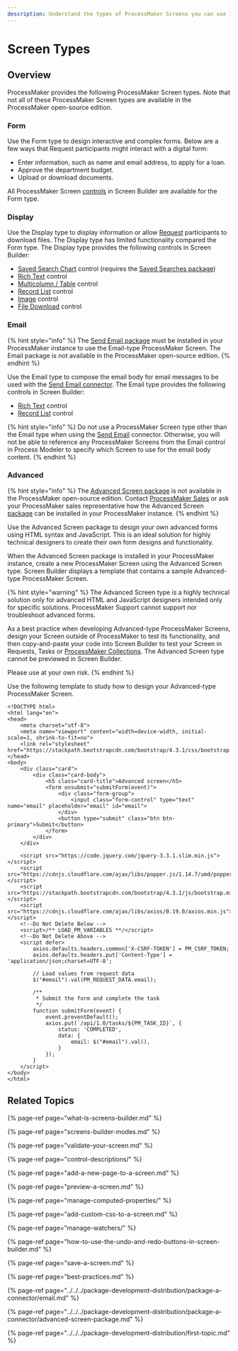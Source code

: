 ```yaml
---
description: Understand the types of ProcessMaker Screens you can use in Screen Builder.
---
```


# Screen Types

## Overview

ProcessMaker provides the following ProcessMaker Screen types. Note that not all of these ProcessMaker Screen types are available in the ProcessMaker open-source edition.

### Form

Use the Form type to design interactive and complex forms. Below are a few ways that Request participants might interact with a digital form:

* Enter information, such as name and email address, to apply for a loan.
* Approve the department budget.
* Upload or download documents.

All ProcessMaker Screen [controls](control-descriptions/) in Screen Builder are available for the Form type.

### Display

Use the Display type to display information or allow [Request](../../../using-processmaker/requests/what-is-a-request.md) participants to download files. The Display type has limited functionality compared the Form type. The Display type provides the following controls in Screen Builder:

* [Saved Search Chart](control-descriptions/saved-search-chart-control-settings.md) control \(requires the [Saved Searches package](../../../package-development-distribution/package-a-connector/saved-searches-package.md)\)
* [Rich Text](control-descriptions/rich-text-control-settings.md) control
* [Multicolumn / Table](control-descriptions/multi-column-button-control-settings.md) control
* [Record List](control-descriptions/record-list-control-settings.md) control
* [Image](control-descriptions/image-control-settings.md) control
* [File Download](control-descriptions/file-download-control-settings.md) control

### Email

{% hint style="info" %}
The [Send Email package](../../../package-development-distribution/package-a-connector/email.md) must be installed in your ProcessMaker instance to use the Email-type ProcessMaker Screen. The Email package is not available in the ProcessMaker open-source edition.
{% endhint %}

Use the Email type to compose the email body for email messages to be used with the [Send Email connector](../../process-design/model-processes-using-connectors/available-connectors-from-processmaker/email-connector.md). The Email type provides the following controls in Screen Builder:

* [Rich Text](control-descriptions/rich-text-control-settings.md) control
* [Record List](control-descriptions/record-list-control-settings.md) control

{% hint style="info" %}
Do not use a ProcessMaker Screen type other than the Email type when using the [Send Email](../../process-design/model-processes-using-connectors/available-connectors-from-processmaker/email-connector.md) connector. Otherwise, you will not be able to reference any ProcessMaker Screens from the Email control in Process Modeler to specify which Screen to use for the email body content.
{% endhint %}

### Advanced

{% hint style="info" %}
The [Advanced Screen package](../../../package-development-distribution/package-a-connector/advanced-screen-package.md) is not available in the ProcessMaker open-source edition. Contact [ProcessMaker Sales](mailto:sales@processmaker.com) or ask your ProcessMaker sales representative how the Advanced Screen [package](../../../package-development-distribution/first-topic.md) can be installed in your ProcessMaker instance.
{% endhint %}

Use the Advanced Screen package to design your own advanced forms using HTML syntax and JavaScript. This is an ideal solution for highly technical designers to create their own form designs and functionality.

When the Advanced Screen package is installed in your ProcessMaker instance, create a new ProcessMaker Screen using the Advanced Screen type. Screen Builder displays a template that contains a sample Advanced-type ProcessMaker Screen.

{% hint style="warning" %}
The Advanced Screen type is a highly technical solution only for advanced HTML and JavaScript designers intended only for specific solutions. ProcessMaker Support cannot support nor troubleshoot advanced forms.

As a best practice when developing Advanced-type ProcessMaker Screens, design your Screen outside of ProcessMaker to test its functionality, and then copy-and-paste your code into Screen Builder to test your Screen in Requests, Tasks or [ProcessMaker Collections](../../../package-development-distribution/package-a-connector/collections.md). The Advanced Screen type cannot be previewed in Screen Builder.

Please use at your own risk.
{% endhint %}

Use the following template to study how to design your Advanced-type ProcessMaker Screen.

```text
<!DOCTYPE html>
<html lang="en">
<head>
    <meta charset="utf-8">
    <meta name="viewport" content="width=device-width, initial-scale=1, shrink-to-fit=no">
    <link rel="stylesheet" href="https://stackpath.bootstrapcdn.com/bootstrap/4.3.1/css/bootstrap.min.css">
</head>
<body>
    <div class="card">
        <div class="card-body">
            <h5 class="card-title">Advanced screen</h5>
            <form onsubmit="submitForm(event)">
                <div class="form-group">
                    <input class="form-control" type="text" name="email" placeholder="email" id="email">
                </div>
                <button type="submit" class="btn btn-primary">Submit</button>
            </form>
        </div>
    </div>

    <script src="https://code.jquery.com/jquery-3.3.1.slim.min.js"></script>
    <script src="https://cdnjs.cloudflare.com/ajax/libs/popper.js/1.14.7/umd/popper.min.js"></script>
    <script src="https://stackpath.bootstrapcdn.com/bootstrap/4.3.1/js/bootstrap.min.js"></script>
    <script src="https://cdnjs.cloudflare.com/ajax/libs/axios/0.19.0/axios.min.js"></script>
    <!--Do Not Delete Below -->
    <script>/** LOAD_PM_VARIABLES **/</script>
    <!--Do Not Delete Above -->
    <script defer>
        axios.defaults.headers.common['X-CSRF-TOKEN'] = PM_CSRF_TOKEN;
        axios.defaults.headers.put['Content-Type'] = 'application/json;charset=UTF-8';

        // Load values from request data
        $("#email").val(PM_REQUEST_DATA.email);

        /**
         * Submit the form and complete the task
         */
        function submitForm(event) {
            event.preventDefault();
            axios.put(`/api/1.0/tasks/${PM_TASK_ID}`, {
                status: 'COMPLETED',
                data: {
                    email: $("#email").val(),
                }
            });
        }
    </script>
</body>
</html>
```

## Related Topics

{% page-ref page="what-is-screens-builder.md" %}

{% page-ref page="screens-builder-modes.md" %}

{% page-ref page="validate-your-screen.md" %}

{% page-ref page="control-descriptions/" %}

{% page-ref page="add-a-new-page-to-a-screen.md" %}

{% page-ref page="preview-a-screen.md" %}

{% page-ref page="manage-computed-properties/" %}

{% page-ref page="add-custom-css-to-a-screen.md" %}

{% page-ref page="manage-watchers/" %}

{% page-ref page="how-to-use-the-undo-and-redo-buttons-in-screen-builder.md" %}

{% page-ref page="save-a-screen.md" %}

{% page-ref page="best-practices.md" %}

{% page-ref page="../../../package-development-distribution/package-a-connector/email.md" %}

{% page-ref page="../../../package-development-distribution/package-a-connector/advanced-screen-package.md" %}

{% page-ref page="../../../package-development-distribution/first-topic.md" %}

